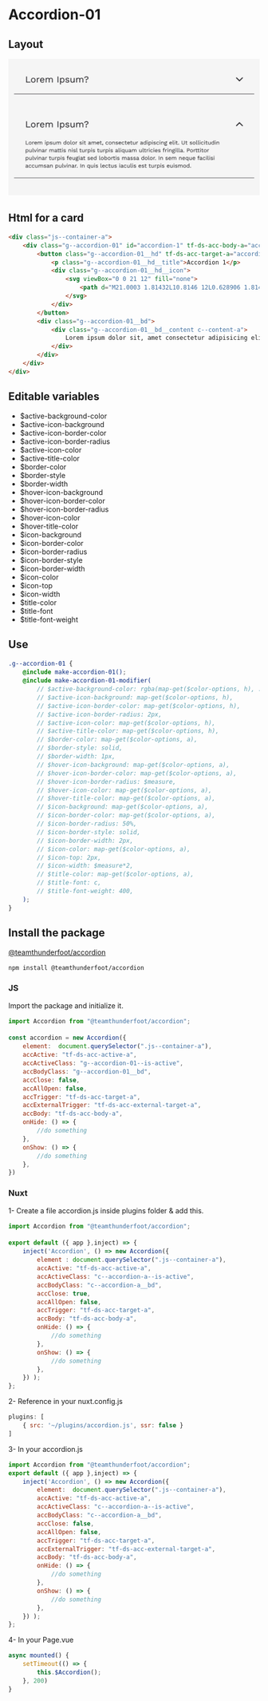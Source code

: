 # Accordion-01

## Layout

![alt text][accordion-01]

[accordion-01]: /src/img/global-components/accordion/accordion-01.png

## Html for a card

```html
<div class="js--container-a">
    <div class="g--accordion-01" id="accordion-1" tf-ds-acc-body-a="accordion-1"> 
        <button class="g--accordion-01__hd" tf-ds-acc-target-a="accordion-1">
            <p class="g--accordion-01__hd__title">Accordion 1</p>
            <div class="g--accordion-01__hd__icon">
                <svg viewBox="0 0 21 12" fill="none">
                    <path d="M21.0003 1.81432L10.8146 12L0.628906 1.81432L2.4114 -7.79153e-08L10.8146 8.18037L19.2178 -8.12545e-07L21.0003 1.81432Z" fill="#1A191D"/>
                </svg>
            </div>
        </button>
        <div class="g--accordion-01__bd">
            <div class="g--accordion-01__bd__content c--content-a">
                Lorem ipsum dolor sit, amet consectetur adipisicing elit. Consequuntur nesciunt, sed quaerat ut a sapiente quia ea! Doloribus architecto aut voluptates quasi perspiciatis fugiat non nisi magni libero rem! Ducimus.
            </div>
        </div>
    </div>
</div>
```

## Editable variables

- $active-background-color
- $active-icon-background
- $active-icon-border-color
- $active-icon-border-radius
- $active-icon-color
- $active-title-color
- $border-color
- $border-style
- $border-width
- $hover-icon-background
- $hover-icon-border-color
- $hover-icon-border-radius
- $hover-icon-color
- $hover-title-color
- $icon-background
- $icon-border-color
- $icon-border-radius
- $icon-border-style
- $icon-border-width
- $icon-color
- $icon-top
- $icon-width
- $title-color
- $title-font
- $title-font-weight

## Use

```scss
.g--accordion-01 {
    @include make-accordion-01();
    @include make-accordion-01-modifier(
        // $active-background-color: rgba(map-get($color-options, h), .2),
        // $active-icon-background: map-get($color-options, h),
        // $active-icon-border-color: map-get($color-options, h),
        // $active-icon-border-radius: 2px,
        // $active-icon-color: map-get($color-options, h),
        // $active-title-color: map-get($color-options, h),
        // $border-color: map-get($color-options, a),
        // $border-style: solid,
        // $border-width: 1px,
        // $hover-icon-background: map-get($color-options, a),
        // $hover-icon-border-color: map-get($color-options, a),
        // $hover-icon-border-radius: $measure,
        // $hover-icon-color: map-get($color-options, a),
        // $hover-title-color: map-get($color-options, a),
        // $icon-background: map-get($color-options, a),
        // $icon-border-color: map-get($color-options, a),
        // $icon-border-radius: 50%,
        // $icon-border-style: solid,
        // $icon-border-width: 2px,
        // $icon-color: map-get($color-options, a),
        // $icon-top: 2px,
        // $icon-width: $measure*2,
        // $title-color: map-get($color-options, a),
        // $title-font: c,
        // $title-font-weight: 400,
    );
}
```

## Install the package

[@teamthunderfoot/accordion](https://www.npmjs.com/package/@teamthunderfoot/accordion)

```sh
npm install @teamthunderfoot/accordion
```

### JS

Import the package and initialize it.

```js
import Accordion from "@teamthunderfoot/accordion";

const accordion = new Accordion({
    element:  document.querySelector(".js--container-a"),
    accActive: "tf-ds-acc-active-a",
    accActiveClass: "g--accordion-01--is-active",
    accBodyClass: "g--accordion-01__bd",
    accClose: false,
    accAllOpen: false,
    accTrigger: "tf-ds-acc-target-a",
    accExternalTrigger: "tf-ds-acc-external-target-a",
    accBody: "tf-ds-acc-body-a",
    onHide: () => {
        //do something
    },
    onShow: () => {
        //do something
    },
})
```

### Nuxt

1- Create a file accordion.js inside plugins folder & add this.

```js
import Accordion from "@teamthunderfoot/accordion";

export default ({ app },inject) => {
    inject('Accordion', () => new Accordion({
        element : document.querySelector(".js--container-a"),
        accActive: "tf-ds-acc-active-a",
        accActiveClass: "c--accordion-a--is-active",
        accBodyClass: "c--accordion-a__bd",
        accClose: true,
        accAllOpen: false,
        accTrigger: "tf-ds-acc-target-a",
        accBody: "tf-ds-acc-body-a",
        onHide: () => {
            //do something
        },
        onShow: () => {
            //do something
        },
    }) );
};
```

2- Reference in your nuxt.config.js

```js
plugins: [
    { src: '~/plugins/accordion.js', ssr: false }
]
```

3- In your accordion.js

```js
import Accordion from "@teamthunderfoot/accordion";
export default ({ app },inject) => {
    inject('Accordion', () => new Accordion({
        element:  document.querySelector(".js--container-a"),
        accActive: "tf-ds-acc-active-a",
        accActiveClass: "c--accordion-a--is-active",
        accBodyClass: "c--accordion-a__bd",
        accClose: false,
        accAllOpen: false,
        accTrigger: "tf-ds-acc-target-a",
        accExternalTrigger: "tf-ds-acc-external-target-a",
        accBody: "tf-ds-acc-body-a",
        onHide: () => {
            //do something
        },
        onShow: () => {
            //do something
        },
    }) );
};
```

4- In your Page.vue

```js
async mounted() {
    setTimeout(() => {
        this.$Accordion();
    }, 200)
}
```
